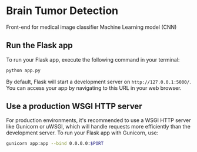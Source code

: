 # Brain Tumor Detection
Front-end for medical image classifier Machine Learning model (CNN)

## Run the Flask app

To run your Flask app, execute the following command in your terminal:

```bash
python app.py
```

By default, Flask will start a development server on `http://127.0.0.1:5000/`. You can access your app by navigating to this URL in your web browser.

## Use a production WSGI HTTP server

For production environments, it's recommended to use a WSGI HTTP server like Gunicorn or uWSGI, which will handle requests more efficiently than the development server. To run your Flask app with Gunicorn, use:

```bash
gunicorn app:app --bind 0.0.0.0:$PORT
```
